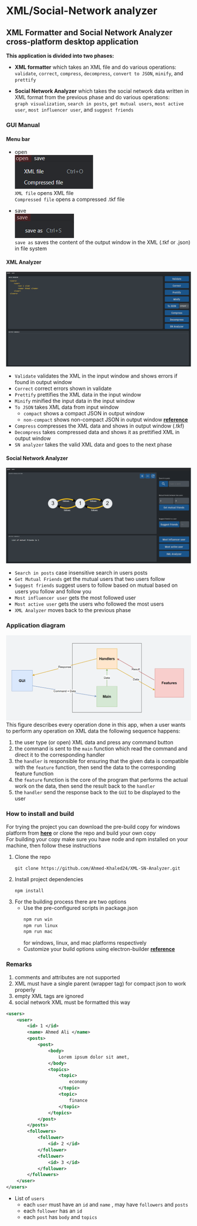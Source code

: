 # XML/Social-Network analyzer
## XML Formatter and Social Network Analyzer cross-platform desktop application 

**This application is divided into two phases:**

- **XML formatter** which takes an XML file and do various operations:  
`validate`, `correct`, `compress`, `decompress`, `convert to JSON`, `minify`, and  `prettify `

- **Social Network Analyzer** which takes the social network data written in XML format from the previous phase and do various operations:  
`graph visualization`, `search in posts`, `get mutual users`, `most active user`, `most influencer user`, and `suggest friends`    


### GUI Manual

#### **Menu bar**
  - open    
![open](./reamde-material/openfile.png)  
`XML file` opens XML file  
`Compressed file` opens a compressed .tkf file

  - save    
![save](./reamde-material/save.png)  
 `save as` saves the content of the output window in the XML (.tkf or .json) in file system


#### **XML Analyzer**    
![XML window](./reamde-material/xml-window.png)


- `Validate` validates the XML in the input window and shows errors if found in output window
- `Correct` correct errors shown in validate
- `Prettify` prettifies the XML data in the input window
- `Minify` minified the input data in the input window
- `To JSON`  takes XML data from input window  
  + `compact` shows a compact JSON in output window  
  + `non-compact` shows non-compact JSON in output window [**reference**](https://github.com/nashwaan/xml-js#synopsis)
- `Compress` compresses the XML data and shows in output window (.tkf)
- `Decompress` takes compressed data and shows it as prettified XML in output window
- `SN analyzer` takes the valid XML data and goes to the next phase

#### **Social Network Analyzer**

![SN window](./reamde-material/sn-window.png)


- `Search in posts` case insensitive search in users posts
- `Get Mutual Friends` get the mutual users that two users follow
- `Suggest friends` suggest users to follow based on mutual based on users you follow and follow you
- `Most influencer user` gets the most followed user
- `Most active user` gets the users who followed the most users
- `XML Analyzer` moves back to the previous phase


### Application diagram

![diagram](./reamde-material/diagram.png)
This figure describes every operation done in this app, when a user wants to perform any operation on XML data the following sequence happens:
1. the user type (or open) XML data and press any command button
2. the command is sent to the `main` function which read the command and direct it to the corresponding handler
3. the `handler` is responsible for ensuring that the given data is compatible with the `feature` function, then send the data to the corresponding feature function
4. the `feature` function is the core of the program that performs the actual work on the data, then send the result back to the `handler`
5. the `handler` send the response back to the `GUI` to be displayed to the user


### How to install and build
For trying the project you can download the pre-build copy for windows platform from [**here**](https://drive.google.com/file/d/13N5hRprUJijE73viSWGtX3rJAhdT4Dnu/view?usp=share_link) or clone the repo and build your own copy   
For building your copy make sure you have node and npm installed on your machine, then follow these instructions
1. Clone the repo
   ``` 
   git clone https://github.com/Ahmed-Khaled24/XML-SN-Analyzer.git
    ```
2. Install project dependencies 
    ``` 
    npm install
    ```
3. For the building process there are two options
   + Use the pre-configured scripts in package.json 
     ```bash
     npm run win
     npm run linux
     npm run mac
     ```
     for windows, linux, and mac platforms respectively
   + Customize your build options using electron-builder  [**reference**](https://www.electron.build/)  


### Remarks
1. comments and attributes are not supported
2. XML must have a single parent (wrapper tag) for compact json to work properly
3. empty XML tags are ignored
3. social network XML must be formatted this way 
```XML 
<users>
    <user>
        <id> 1 </id>
        <name> Ahmed Ali </name>
        <posts>
            <post>
                <body>
                    Lorem ipsum dolor sit amet, 
                </body>
                <topics>
                    <topic>
                        economy
                    </topic>
                    <topic>
                        finance
                    </topic>
                </topics>
            </post>
        </posts>
        <followers>
            <follower>
                <id> 2 </id>
            </follower>
            <follower>
                <id> 3 </id>
            </follower>
        </followers>
    </user>
</users>
```
- List of `users`  
  - each `user` must have an `id` and `name` , may have `followers` and `posts`  
  - each `follower` has an `id`  
  - each `post` has `body` and `topics`
